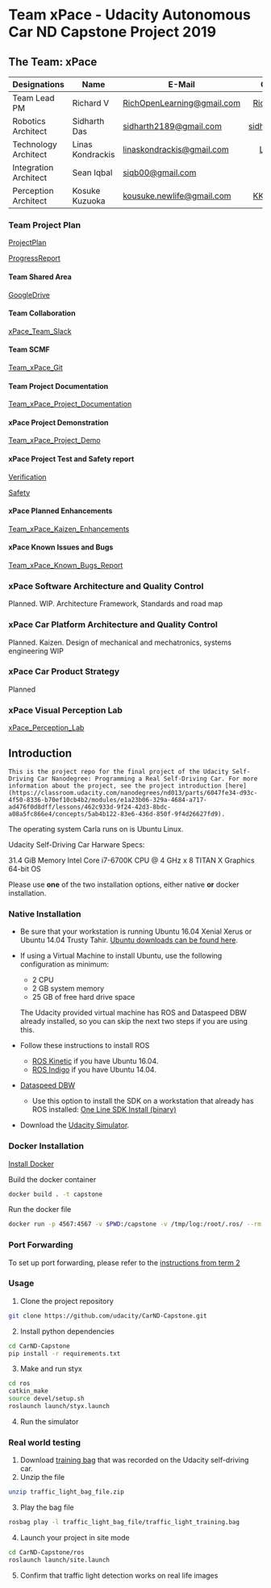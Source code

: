 # Team xPace - Udacity Autonomous Car ND Capstone Project 2019


## The Team: xPace

| Designations  | Name                     |    E-Mail                        |      GitHub                                     |
| --------- | -------------------------| -------------------------------- | :----------------------------------------------:|
| Team Lead PM | Richard V          |    RichOpenLearning@gmail.com   |      [RichGit101](https://github.com/RichGit101)     |
| Robotics Architect| Sidharth Das|    sidharth2189@gmail.com       |      [sidharth2189](https://github.com/sidharth2189)|
| Technology Architect | Linas Kondrackis           |    linaskondrackis@gmail.com      |      [LinasKo](https://github.com/LinasKo)       |
| Integration Architect   | Sean Iqbal     |    siqb00@gmail.com     |      [siqb](https://github.com/siqb)    |
| Perception Architect | Kosuke Kuzuoka            |    kousuke.newlife@gmail.com            |      [KKosukeee](https://github.com/KKosukeee)         |


### Team Project Plan

[ProjectPlan](https://docs.google.com/spreadsheets/d/1yXDmX8VkRF4R1uFpLf4eosONtoQGhlpvyE3rIhGkhIw/edit?usp=drive_open&ouid=0)

[ProgressReport](https://docs.google.com/spreadsheets/d/1yXDmX8VkRF4R1uFpLf4eosONtoQGhlpvyE3rIhGkhIw/edit?usp=drive_open&ouid=0)


#### Team Shared Area

[GoogleDrive](https://drive.google.com/drive/folders/12-OgSGg3DqfWhmPE_lWJkIk2IxPkl_jM)

#### Team Collaboration

[xPace_Team_Slack](xPaceUdacityCapstone.slack.com)

#### Team SCMF

[Team_xPace_Git](https://github.com/RichGit101/xPace_team/edit/master/README.md)

#### Team Project Documentation

[Team_xPace_Project_Documentation](https://drive.google.com/drive/folders/1T-12yLj-_NfmBouQKXBK3eX_UQgRaxJd?usp=sharing)

#### xPace Project Demonstration

[Team_xPace_Project_Demo](https://drive.google.com/drive/folders/1a9IHUFllxRHKIZx4J7LWxIYQd2k1cTsx)

#### xPace Project Test and Safety report

[Verification](https://drive.google.com/drive/folders/1WJEgrnbgu9aSMsXbmWnaCZ-HcJzWg1xa)

[Safety](https://drive.google.com/drive/folders/1XA0LDGLaKKo0rhIgDFfnr9bDELPaUpDO)

#### xPace Planned Enhancements

[Team_xPace_Kaizen_Enhancements](https://drive.google.com/drive/folders/1tay3dr-yKMdMzBEvEtzd6e06AZNQVQtD)

#### xPace Known Issues and Bugs

[Team_xPace_Known_Bugs_Report](https://drive.google.com/drive/folders/1f1nXcUWi1Mf-WWFqh8-Vg9LJgh1jBq98)

### xPace Software Architecture and Quality Control

Planned. WIP.
Architecture Framework, Standards and road map

### xPace Car Platform Architecture and Quality Control

Planned. Kaizen. Design of mechanical and mechatronics, systems engineering  WIP


### xPace Car Product Strategy 

Planned


### xPace Visual Perception Lab

[xPace_Perception_Lab](https://github.com/RichGit101/xPace_ObjDetection.git)


## Introduction

    This is the project repo for the final project of the Udacity Self-Driving Car Nanodegree: Programming a Real Self-Driving Car. For more information about the project, see the project introduction [here](https://classroom.udacity.com/nanodegrees/nd013/parts/6047fe34-d93c-4f50-8336-b70ef10cb4b2/modules/e1a23b06-329a-4684-a717-ad476f0d8dff/lessons/462c933d-9f24-42d3-8bdc-a08a5fc866e4/concepts/5ab4b122-83e6-436d-850f-9f4d26627fd9).




The operating system Carla runs on is Ubuntu Linux.

Udacity Self-Driving Car Harware Specs:

31.4 GiB Memory
Intel Core i7-6700K CPU @ 4 GHz x 8
TITAN X Graphics
64-bit OS




Please use **one** of the two installation options, either native **or** docker installation.

### Native Installation

* Be sure that your workstation is running Ubuntu 16.04 Xenial Xerus or Ubuntu 14.04 Trusty Tahir. [Ubuntu downloads can be found here](https://www.ubuntu.com/download/desktop).
* If using a Virtual Machine to install Ubuntu, use the following configuration as minimum:
  * 2 CPU
  * 2 GB system memory
  * 25 GB of free hard drive space

  The Udacity provided virtual machine has ROS and Dataspeed DBW already installed, so you can skip the next two steps if you are using this.

* Follow these instructions to install ROS
  * [ROS Kinetic](http://wiki.ros.org/kinetic/Installation/Ubuntu) if you have Ubuntu 16.04.
  * [ROS Indigo](http://wiki.ros.org/indigo/Installation/Ubuntu) if you have Ubuntu 14.04.
* [Dataspeed DBW](https://bitbucket.org/DataspeedInc/dbw_mkz_ros)
  * Use this option to install the SDK on a workstation that already has ROS installed: [One Line SDK Install (binary)](https://bitbucket.org/DataspeedInc/dbw_mkz_ros/src/81e63fcc335d7b64139d7482017d6a97b405e250/ROS_SETUP.md?fileviewer=file-view-default)
* Download the [Udacity Simulator](https://github.com/udacity/CarND-Capstone/releases).

### Docker Installation
[Install Docker](https://docs.docker.com/engine/installation/)

Build the docker container
```bash
docker build . -t capstone
```

Run the docker file
```bash
docker run -p 4567:4567 -v $PWD:/capstone -v /tmp/log:/root/.ros/ --rm -it capstone
```

### Port Forwarding
To set up port forwarding, please refer to the [instructions from term 2](https://classroom.udacity.com/nanodegrees/nd013/parts/40f38239-66b6-46ec-ae68-03afd8a601c8/modules/0949fca6-b379-42af-a919-ee50aa304e6a/lessons/f758c44c-5e40-4e01-93b5-1a82aa4e044f/concepts/16cf4a78-4fc7-49e1-8621-3450ca938b77)

### Usage

1. Clone the project repository
```bash
git clone https://github.com/udacity/CarND-Capstone.git
```

2. Install python dependencies
```bash
cd CarND-Capstone
pip install -r requirements.txt
```
3. Make and run styx
```bash
cd ros
catkin_make
source devel/setup.sh
roslaunch launch/styx.launch
```
4. Run the simulator

### Real world testing
1. Download [training bag](https://s3-us-west-1.amazonaws.com/udacity-selfdrivingcar/traffic_light_bag_file.zip) that was recorded on the Udacity self-driving car.
2. Unzip the file
```bash
unzip traffic_light_bag_file.zip
```
3. Play the bag file
```bash
rosbag play -l traffic_light_bag_file/traffic_light_training.bag
```
4. Launch your project in site mode
```bash
cd CarND-Capstone/ros
roslaunch launch/site.launch
```
5. Confirm that traffic light detection works on real life images
